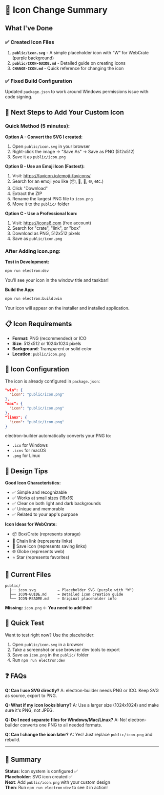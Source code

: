 # 🎨 Icon Change Summary

## What I've Done

### ✅ Created Icon Files

1. **`public/icon.svg`** - A simple placeholder icon with "W" for WebCrate (purple background)
2. **`public/ICON-GUIDE.md`** - Detailed guide on creating icons
3. **`CHANGE-ICON.md`** - Quick reference for changing the icon

### ✅ Fixed Build Configuration

Updated `package.json` to work around Windows permissions issue with code signing.

## 🎯 Next Steps to Add Your Custom Icon

### Quick Method (5 minutes):

**Option A - Convert the SVG I created:**

1. Open `public/icon.svg` in your browser
2. Right-click the image → "Save As" → Save as PNG (512x512)
3. Save it as `public/icon.png`

**Option B - Use an Emoji Icon (Fastest):**

1. Visit: https://favicon.io/emoji-favicons/
2. Search for an emoji you like (📦, 🔗, 💾, 🌐, etc.)
3. Click "Download"
4. Extract the ZIP
5. Rename the largest PNG file to `icon.png`
6. Move it to the `public/` folder

**Option C - Use a Professional Icon:**

1. Visit: https://icons8.com (free account)
2. Search for "crate", "link", or "box"
3. Download as PNG, 512x512 pixels
4. Save as `public/icon.png`

### After Adding icon.png:

**Test in Development:**

```bash
npm run electron:dev
```

You'll see your icon in the window title and taskbar!

**Build the App:**

```bash
npm run electron:build:win
```

Your icon will appear on the installer and installed application.

## 📋 Icon Requirements

- **Format**: PNG (recommended) or ICO
- **Size**: 512x512 or 1024x1024 pixels
- **Background**: Transparent or solid color
- **Location**: `public/icon.png`

## 🔧 Icon Configuration

The icon is already configured in `package.json`:

```json
"win": {
  "icon": "public/icon.png"
},
"mac": {
  "icon": "public/icon.png"
},
"linux": {
  "icon": "public/icon.png"
}
```

electron-builder automatically converts your PNG to:

- `.ico` for Windows
- `.icns` for macOS
- `.png` for Linux

## 🎨 Design Tips

**Good Icon Characteristics:**

- ✅ Simple and recognizable
- ✅ Works at small sizes (16x16)
- ✅ Clear on both light and dark backgrounds
- ✅ Unique and memorable
- ✅ Related to your app's purpose

**Icon Ideas for WebCrate:**

- 📦 Box/Crate (represents storage)
- 🔗 Chain link (represents links)
- 💾 Save icon (represents saving links)
- 🌐 Globe (represents web)
- ⭐ Star (represents favorites)

## 📁 Current Files

```
public/
  ├── icon.svg          ← Placeholder SVG (purple with "W")
  ├── ICON-GUIDE.md     ← Detailed icon creation guide
  └── ICON-README.md    ← Original placeholder info
```

**Missing:** `icon.png` ← **You need to add this!**

## 🚀 Quick Test

Want to test right now? Use the placeholder:

1. Open `public/icon.svg` in a browser
2. Take a screenshot or use browser dev tools to export
3. Save as `icon.png` in the `public/` folder
4. Run `npm run electron:dev`

## ❓ FAQs

**Q: Can I use SVG directly?**
A: electron-builder needs PNG or ICO. Keep SVG as source, export to PNG.

**Q: What if my icon looks blurry?**
A: Use a larger size (1024x1024) and make sure it's PNG, not JPEG.

**Q: Do I need separate files for Windows/Mac/Linux?**
A: No! electron-builder converts one PNG to all needed formats.

**Q: Can I change the icon later?**
A: Yes! Just replace `public/icon.png` and rebuild.

---

## 🎉 Summary

**Status**: Icon system is configured ✅  
**Placeholder**: SVG icon created ✅  
**Next**: Add `public/icon.png` with your custom design  
**Then**: Run `npm run electron:dev` to see it in action!
